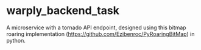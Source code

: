 # warply_backend_task
A microservice with a tornado API endpoint, designed using this bitmap roaring implementation
(https://github.com/Ezibenroc/PyRoaringBitMap) in python.   
